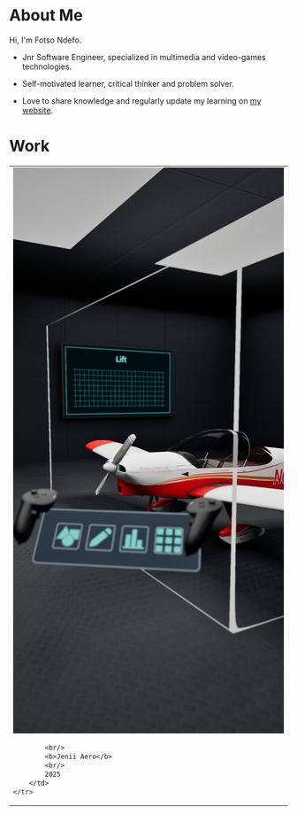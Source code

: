 # About Me

Hi, I'm Fotso Ndefo.

- Jnr Software Engineer, specialized in multimedia and video-games technologies.

- Self-motivated learner, critical thinker and problem solver.

- Love to share knowledge and regularly update my learning on [my website](https://fotsondefo.vercel.app/).

# Work

<table>
    <tr>
        <td width="33%">
            <img src="public/images/jeniiaero.jpg" alt="JENII AERO" />

            <br/>
            <b>Jenii Aero</b>
            <br/>
            2025
        </td>
    </tr>
</table>
